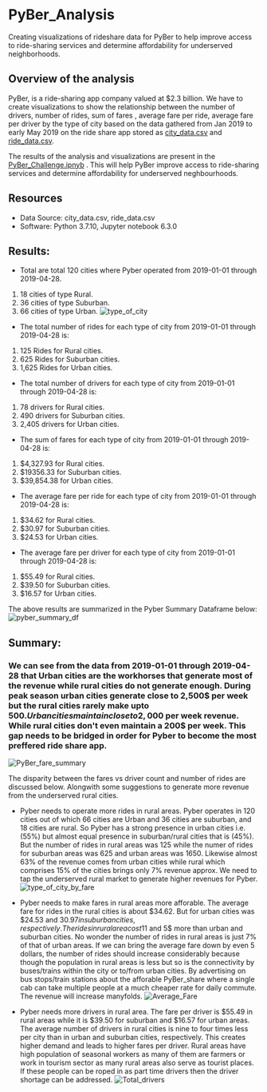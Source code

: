 # PyBer_Analysis
Creating visualizations of rideshare data for PyBer to help improve access to ride-sharing services and determine affordability for underserved neighborhoods.

## Overview of the analysis
PyBer, is a ride-sharing app company valued at $2.3 billion. We have to create visualizations to show the relationship between the number of drivers, number of rides,  sum of fares , average fare per ride, average fare per driver by the type of city based on the data gathered from Jan 2019 to early May 2019 on the ride share app stored as [city_data.csv]() and [ride_data.csv]().

The results of the analysis and visualizations are present in the [PyBer_Challenge.ipnyb]() . This will help PyBer improve access to ride-sharing services and determine affordability for underserved neghbourhoods.

## Resources
* Data Source: city_data.csv, ride_data.csv
* Software: Python 3.7.10, Jupyter notebook 6.3.0

## Results:

* Total are total 120 cities where Pyber operated from 2019-01-01 through 2019-04-28.
1. 18 cities of type Rural.
2. 36 cities of type Suburban.
3. 66 cities of type Urban.
![type_of_city](?raw=true)

* The total number of rides for each type of city from 2019-01-01 through 2019-04-28 is:
1. 125 Rides for Rural cities.
2. 625 Rides for Suburban cities.
3. 1,625 Rides for Urban cities.

* The total number of drivers for each type of city from 2019-01-01 through 2019-04-28 is:
1. 78 drivers for Rural cities.
2. 490 drivers for Suburban cities.
3. 2,405 drivers for Urban cities.

* The sum of fares for each type of city from 2019-01-01 through 2019-04-28 is:
1. $4,327.93 for Rural cities.
2. $19356.33 for Suburban cities.
3. $39,854.38 for Urban cities.

* The average fare per ride for each type of city from 2019-01-01 through 2019-04-28 is:
1. $34.62 for Rural cities.
2. $30.97 for Suburban cities.
3. $24.53 for Urban cities.

* The average fare per driver for each type of city from 2019-01-01 through 2019-04-28 is:
1. $55.49 for Rural cities.
2. $39.50 for Suburban cities.
3. $16.57 for Urban cities.

The above results are summarized in the Pyber Summary Dataframe below:
![pyber_summary_df](?raw=true)

## Summary:
### We can see from the data from 2019-01-01 through 2019-04-28 that Urban cities are the workhorses that generate most of the revenue while rural cities do not generate enough. During peak season urban cities generate close to 2,500$ per week but the rural cities rarely make upto 500$. Urban cities maintain close to 2,000$ per week revenue. While rural cities don't even maintain a 200$ per week. This gap needs to be bridged in order for Pyber to become the most preffered ride share app. 
![PyBer_fare_summary](?raw=true)

The disparity between the fares vs driver count and number of rides are discussed below. Alongwith some suggestions to generate more revenue from the underserved rural cities.

* Pyber needs to operate more rides in rural areas. 
Pyber operates in 120 cities out of which 66 cities are  Urban and 36 cities are suburban, and 18 cities are rural. So Pyber has a strong presence in urban cities i.e. (55%) but almost equal presence in suburban/rural cities that is (45%). But the number of rides in rural areas was 125 while the numer of rides for suburban areas was 625 and urban areas was 1650. Likewise almost 63% of the revenue comes from urban cities while rural which comprises 15% of the cities brings only 7% revenue approx. We need to tap the underserved rural market to generate higher revenues for Pyber.![type_of_city_by_fare](?raw=true)
 
* Pyber needs to make fares in rural areas more afforable.
The average fare for rides in the rural cities is about $34.62. But for urban cities was $24.53 and $30.97 in suburban cities, respectively. The rides in rural area cost 11$ and 5$ more than urban and suburban cities. No wonder the number of rides in rural areas is just 7% of that of urban areas. If we can bring the average fare down by even 5 dollars, the number of rides should increase considerably because though the population in rural areas is less but so is the connectivity by buses/trains within the city or to/from urban cities. By advertising on bus stops/train stations about the afforable PyBer_share where a single cab can take multiple people at a much cheaper rate for daily commute. The revenue will increase manyfolds.
![Average_Fare](?raw=true)

* Pyber needs more drivers in rural area.
 The fare per driver is $55.49 in rural areas while it is $39.50 for suburban and $16.57 for urban areas. The average number of drivers in rural cities is nine to four times less per city than in urban and suburban cities, respectively. This creates higher demand and leads to higher fares per driver. Rural areas have high population of seasonal workers as many of them are farmers or work in tourism sector as many rural areas also serve as tourist places. If these people can be roped in as part time drivers then the driver shortage can be addressed.
![Total_drivers](?raw=true)

